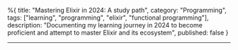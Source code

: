 %{
title: "Mastering Elixir in 2024: A study path",
category: "Programming",
tags: ["learning", "programming", "elixir", "functional programming"],
description: "Documenting my learning journey in 2024 to become proficient and attempt to master Elixir and its ecosystem",
published: false
}

---

<!-- Documenting my learning journey in 2024 to become proficient and attempt to master Elixir and its ecosystem -->